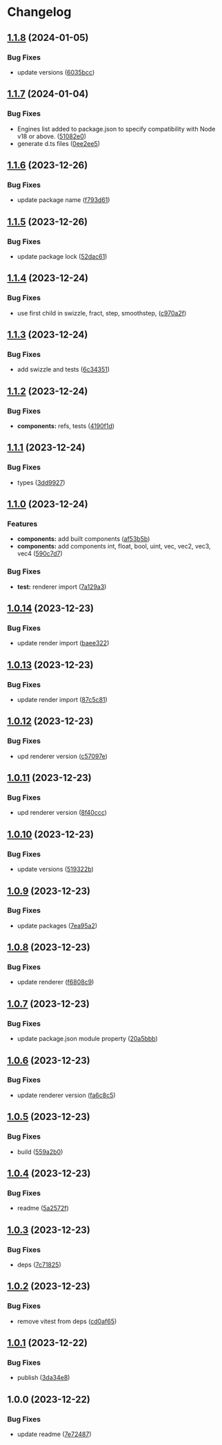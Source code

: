 # Changelog

## [1.1.8](https://github.com/pavophilip/react-shader-fiber/compare/stdlib-v1.1.7...stdlib-v1.1.8) (2024-01-05)


### Bug Fixes

* update versions ([6035bcc](https://github.com/pavophilip/react-shader-fiber/commit/6035bccc86407c46620ddf5396b4a1b72c8e189c))

## [1.1.7](https://github.com/pavophilip/react-shader-fiber/compare/stdlib-v1.1.6...stdlib-v1.1.7) (2024-01-04)


### Bug Fixes

* Engines list added to package.json to specify compatibility with Node v18 or above. ([51082e0](https://github.com/pavophilip/react-shader-fiber/commit/51082e0540323a782c9de3d110f2af51032ec2cb))
* generate d.ts files ([0ee2ee5](https://github.com/pavophilip/react-shader-fiber/commit/0ee2ee50ac4605cf4cad4963ddc0293cf73a8e1f))

## [1.1.6](https://github.com/pavophilip/react-shader-fiber/compare/stdlib-v1.1.5...stdlib-v1.1.6) (2023-12-26)


### Bug Fixes

* update package name ([f793d61](https://github.com/pavophilip/react-shader-fiber/commit/f793d6166227e60e08826dfaa467a5b3c91b2e7d))

## [1.1.5](https://github.com/pavophilip/react-shader-fiber/compare/stdlib-v1.1.4...stdlib-v1.1.5) (2023-12-26)


### Bug Fixes

* update package lock ([52dac61](https://github.com/pavophilip/react-shader-fiber/commit/52dac6112dc5eafebd1a14578536b6148e2a8c34))

## [1.1.4](https://github.com/pavophilip/react-shader-fiber/compare/stdlib-v1.1.3...stdlib-v1.1.4) (2023-12-24)


### Bug Fixes

* use first child in swizzle, fract, step, smoothstep, ([c970a2f](https://github.com/pavophilip/react-shader-fiber/commit/c970a2fc1899c3431c44eb3752de5f628843190d))

## [1.1.3](https://github.com/pavophilip/react-shader-fiber/compare/stdlib-v1.1.2...stdlib-v1.1.3) (2023-12-24)


### Bug Fixes

* add swizzle and tests ([6c34351](https://github.com/pavophilip/react-shader-fiber/commit/6c34351deaabfb04a08ffaca529c87f0de919b61))

## [1.1.2](https://github.com/pavophilip/react-shader-fiber/compare/stdlib-v1.1.1...stdlib-v1.1.2) (2023-12-24)


### Bug Fixes

* **components:** refs, tests ([4190f1d](https://github.com/pavophilip/react-shader-fiber/commit/4190f1ddb367f72cf4142d6f9ed7c19d3a288f82))

## [1.1.1](https://github.com/pavophilip/react-shader-fiber/compare/stdlib-v1.1.0...stdlib-v1.1.1) (2023-12-24)


### Bug Fixes

* types ([3dd9927](https://github.com/pavophilip/react-shader-fiber/commit/3dd9927468ad358b3688a368582bdf6e299c0bdd))

## [1.1.0](https://github.com/pavophilip/react-shader-fiber/compare/stdlib-v1.0.14...stdlib-v1.1.0) (2023-12-24)


### Features

* **components:** add built components ([af53b5b](https://github.com/pavophilip/react-shader-fiber/commit/af53b5ba201f5443e373aea60cc7f4393df778a3))
* **components:** add components int, float, bool, uint, vec, vec2, vec3, vec4 ([590c7d7](https://github.com/pavophilip/react-shader-fiber/commit/590c7d7129bfa07b51fa45b9b71b1e5795147a9e))


### Bug Fixes

* **test:** renderer import ([7a129a3](https://github.com/pavophilip/react-shader-fiber/commit/7a129a3c62779eb3dbfc1f55d34ce97bc8d60b8e))

## [1.0.14](https://github.com/pavophilip/react-shader-fiber/compare/stdlib-v1.0.13...stdlib-v1.0.14) (2023-12-23)


### Bug Fixes

* update render import ([baee322](https://github.com/pavophilip/react-shader-fiber/commit/baee322904a79ba5ebab13248c904d727e09669f))

## [1.0.13](https://github.com/pavophilip/react-shader-fiber/compare/stdlib-v1.0.12...stdlib-v1.0.13) (2023-12-23)


### Bug Fixes

* update render import ([87c5c81](https://github.com/pavophilip/react-shader-fiber/commit/87c5c81782387a4c73183954598537fcc47717bb))

## [1.0.12](https://github.com/pavophilip/react-shader-fiber/compare/stdlib-v1.0.11...stdlib-v1.0.12) (2023-12-23)


### Bug Fixes

* upd renderer version ([c57097e](https://github.com/pavophilip/react-shader-fiber/commit/c57097e34db41df43afc8b8cd15f83ea7d0bc909))

## [1.0.11](https://github.com/pavophilip/react-shader-fiber/compare/stdlib-v1.0.10...stdlib-v1.0.11) (2023-12-23)


### Bug Fixes

* upd renderer version ([8f40ccc](https://github.com/pavophilip/react-shader-fiber/commit/8f40ccc90de2f64318e615b4c26e89e157bdf739))

## [1.0.10](https://github.com/pavophilip/react-shader-fiber/compare/stdlib-v1.0.9...stdlib-v1.0.10) (2023-12-23)


### Bug Fixes

* update versions ([519322b](https://github.com/pavophilip/react-shader-fiber/commit/519322b13d0b045490142ba6a3e4072d1db6ac34))

## [1.0.9](https://github.com/pavophilip/react-shader-fiber/compare/stdlib-v1.0.8...stdlib-v1.0.9) (2023-12-23)


### Bug Fixes

* update packages ([7ea95a2](https://github.com/pavophilip/react-shader-fiber/commit/7ea95a2cb78b7c4f8499d8dc58cce5619e39e6d0))

## [1.0.8](https://github.com/pavophilip/react-shader-fiber/compare/stdlib-v1.0.7...stdlib-v1.0.8) (2023-12-23)


### Bug Fixes

* update renderer ([f6808c9](https://github.com/pavophilip/react-shader-fiber/commit/f6808c914697c66e4a7738b19739e7f83564f193))

## [1.0.7](https://github.com/pavophilip/react-shader-fiber/compare/stdlib-v1.0.6...stdlib-v1.0.7) (2023-12-23)


### Bug Fixes

* update package.json module property ([20a5bbb](https://github.com/pavophilip/react-shader-fiber/commit/20a5bbb64761161ad626c8dc70b986fb2b85ea26))

## [1.0.6](https://github.com/pavophilip/react-shader-fiber/compare/stdlib-v1.0.5...stdlib-v1.0.6) (2023-12-23)


### Bug Fixes

* update renderer version ([fa6c8c5](https://github.com/pavophilip/react-shader-fiber/commit/fa6c8c5548c3ba0c33b576448e7bb31a50b2a0bd))

## [1.0.5](https://github.com/pavophilip/react-shader-fiber/compare/stdlib-v1.0.4...stdlib-v1.0.5) (2023-12-23)


### Bug Fixes

* build ([559a2b0](https://github.com/pavophilip/react-shader-fiber/commit/559a2b064c114c1b3c3aab01217ccf2bfa86adc4))

## [1.0.4](https://github.com/pavophilip/react-shader-fiber/compare/stdlib-v1.0.3...stdlib-v1.0.4) (2023-12-23)


### Bug Fixes

* readme ([5a2572f](https://github.com/pavophilip/react-shader-fiber/commit/5a2572fd0c33c4c396d24b1fd2b1b6faa8e9c3c1))

## [1.0.3](https://github.com/pavophilip/react-shader-fiber/compare/stdlib-v1.0.2...stdlib-v1.0.3) (2023-12-23)


### Bug Fixes

* deps ([7c71825](https://github.com/pavophilip/react-shader-fiber/commit/7c71825aaa3320f81fcd1f8677df91b727136e75))

## [1.0.2](https://github.com/pavophilip/react-shader-fiber/compare/stdlib-v1.0.1...stdlib-v1.0.2) (2023-12-23)


### Bug Fixes

* remove vitest from deps ([cd0af65](https://github.com/pavophilip/react-shader-fiber/commit/cd0af659a67d9ff784ed361aec631f29ad3be86c))

## [1.0.1](https://github.com/pavophilip/react-shader-fiber/compare/stdlib-v1.0.0...stdlib-v1.0.1) (2023-12-22)


### Bug Fixes

* publish ([3da34e8](https://github.com/pavophilip/react-shader-fiber/commit/3da34e8ca065c04631ff49b19287818a8c109336))

## 1.0.0 (2023-12-22)


### Bug Fixes

* update readme ([7e72487](https://github.com/pavophilip/react-shader-fiber/commit/7e72487fe361a41e2f99f964f05602dab002e893))
